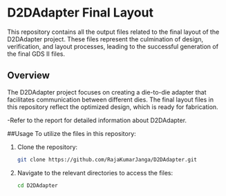 # **D2DAdapter Final Layout**

This repository contains all the output files related to the final layout of the D2DAdapter project. These files represent the culmination of design, verification, and layout processes, leading to the successful generation of the final GDS II files.

## Overview

The D2DAdapter project focuses on creating a die-to-die adapter that facilitates communication between different dies. The final layout files in this repository reflect the optimized design, which is ready for fabrication.

-Refer to the report for detailed information about D2DAdapter.

##Usage
To utilize the files in this repository:
1. Clone the repository:
   ```bash
   git clone https://github.com/RajaKumarJanga/D2DAdapter.git
2. Navigate to the relevant directories to access the files:
   ```bash
   cd D2DAdapter

